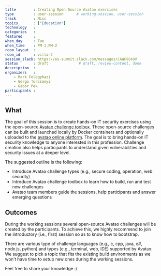 ```yaml
---
title        : Creating Open Source Avatao exercises
type         : user-session      # working-session, user-session
track        : Misc
topics       : ["Education"]
technology   :
categories   :
featured     :
when_day     : Tue
when_time    : PM-1,PM-2
room_layout  :
room_id      : villa-2
session_slack: https://os-summit.slack.com/messages/CAWF864DV
status       : draft              # draft, review-content, done
description  :
organizers   :
    - Mark Felegyhazi
    - Gergo Turcsanyi
    - Gabor Pek
participants :
---
```


## What

The goal of this session is to create hands-on IT security exercises using the open-source [Avatao challenge toolbox](https://github.com/avatao-content/challenge-toolbox). These open-source challenges can be built and launched locally by Docker containers and optionally uploaded to the [avatao online platform](https://platform.avatao.com). The goal is to bring hands-on IT security knowledge to anyone interested in this profession. Challenge creation also helps participants to understand given vulnerabilities and security issues at a deeper level.

The suggested outline is the following:

* Introduce Avatao challenge types (e.g., secure coding, operation, web security)
* Introduce Avatao challenge toolbox to learn how to build, run and test new challenges
* Avatao team members guide the sessions, help participants and answer emerging questions

## Outcomes

During the working sessions several open-source Avatao challenges will be created by the participants. To achieve this, we highly recommend to join the introductory (i.e., first) session so as to know how to bootstrap.

There are various type of challenge languages (e.g., c, cpp, java, c#, node.js, python) and types (e.g., terminal, web, IDE) supported by Avatao. We suggest to pick a topic that fits the existing build environments as we won't have time to setup new ones during the working sessions.

Feel free to share your knowledge :)
